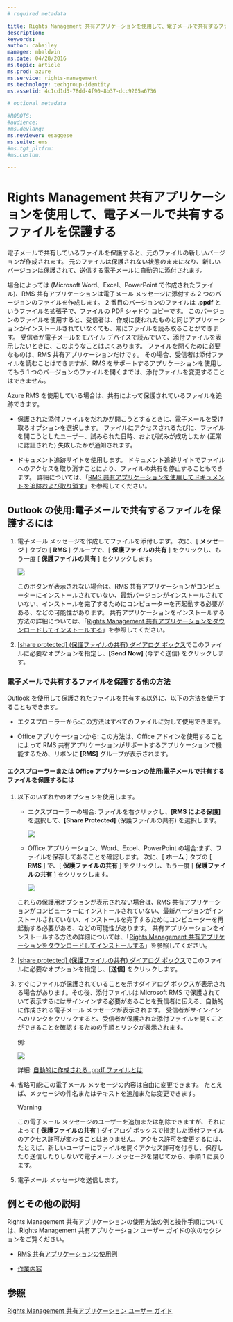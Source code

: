 ```yaml
---
# required metadata

title: Rights Management 共有アプリケーションを使用して、電子メールで共有するファイルを保護する | Azure RMS
description:
keywords:
author: cabailey
manager: mbaldwin
ms.date: 04/28/2016
ms.topic: article
ms.prod: azure
ms.service: rights-management
ms.technology: techgroup-identity
ms.assetid: 4c1cd1d3-78dd-4f90-8b37-dcc9205a6736

# optional metadata

#ROBOTS:
#audience:
#ms.devlang:
ms.reviewer: esaggese
ms.suite: ems
#ms.tgt_pltfrm:
#ms.custom:

---
```


# Rights Management 共有アプリケーションを使用して、電子メールで共有するファイルを保護する
電子メールで共有しているファイルを保護すると、元のファイルの新しいバージョンが作成されます。 元のファイルは保護されない状態のままになり、新しいバージョンは保護されて、送信する電子メールに自動的に添付されます。

場合によっては (Microsoft Word、Excel、PowerPoint で作成されたファイル)、RMS 共有アプリケーションは電子メール メッセージに添付する 2 つのバージョンのファイルを作成します。 2 番目のバージョンのファイルは **.ppdf** というファイル名拡張子で、ファイルの PDF シャドウ コピーです。 このバージョンのファイルを使用すると、受信者は、作成に使われたものと同じアプリケーションがインストールされていなくても、常にファイルを読み取ることができます。 受信者が電子メールをモバイル デバイスで読んでいて、添付ファイルを表示したいときに、このようなことはよくあります。 ファイルを開くために必要なものは、RMS 共有アプリケーションだけです。 その場合、受信者は添付ファイルを読むことはできますが、RMS をサポートするアプリケーションを使用してもう 1 つのバージョンのファイルを開くまでは、添付ファイルを変更することはできません。

Azure RMS を使用している場合は、共有によって保護されているファイルを追跡できます。

-   保護された添付ファイルをだれかが開こうとするときに、電子メールを受け取るオプションを選択します。 ファイルにアクセスされるたびに、ファイルを開こうとしたユーザー、試みられた日時、および試みが成功したか (正常に認証された) 失敗したかが通知されます。

-   ドキュメント追跡サイトを使用します。 ドキュメント追跡サイトでファイルへのアクセスを取り消すことにより、ファイルの共有を停止することもできます。 詳細については、「[RMS 共有アプリケーションを使用してドキュメントを追跡および取り消す](sharing-app-track-revoke.md)」を参照してください。

## Outlook の使用:電子メールで共有するファイルを保護するには

1.  電子メール メッセージを作成してファイルを添付します。 次に、[ **メッセージ** ] タブの [ **RMS** ] グループで、[ **保護ファイルの共有** ] をクリックし、もう一度 [ **保護ファイルの共有** ] をクリックします。

    ![](../media/ADRMS_MSRMSApp_SP_OutlookToolbar.png)

    このボタンが表示されない場合は、RMS 共有アプリケーションがコンピューターにインストールされていない、最新バージョンがインストールされていない、インストールを完了するためにコンピューターを再起動する必要がある、などの可能性があります。 共有アプリケーションをインストールする方法の詳細については、「[Rights Management 共有アプリケーションをダウンロードしてインストールする](install-sharing-app.md)」を参照してください。

2.  [[share protected] (保護ファイルの共有) ダイアログ ボックス](sharing-app-dialog-box.md)でこのファイルに必要なオプションを指定し、**[Send Now]** (今すぐ送信) をクリックします。

### 電子メールで共有するファイルを保護する他の方法
Outlook を使用して保護されたファイルを共有する以外に、以下の方法を使用することもできます。

-   エクスプローラーから:この方法はすべてのファイルに対して使用できます。

-   Office アプリケーションから: この方法は、Office アドインを使用することによって RMS 共有アプリケーションがサポートするアプリケーションで機能するため、リボンに **[RMS]** グループが表示されます。

#### エクスプローラーまたは Office アプリケーションの使用:電子メールで共有するファイルを保護するには

1.  以下のいずれかのオプションを使用します。

    -   エクスプローラーの場合: ファイルを右クリックし、**[RMS による保護]** を選択して、**[Share Protected]** (保護ファイルの共有) を選択します。

        ![](../media/ADRMS_MSRMSApp_ShareProtectedMenu.png)

    -   Office アプリケーション、Word、Excel、PowerPoint の場合:まず、ファイルを保存してあることを確認します。 次に、[ **ホーム** ] タブの [ **RMS** ] で、[ **保護ファイルの共有** ] をクリックし、もう一度 [ **保護ファイルの共有** ] をクリックします。

        ![](../media/ADRMS_MSRMSApp_SP_OfficeToolbar.png)

    これらの保護用オプションが表示されない場合は、RMS 共有アプリケーションがコンピューターにインストールされていない、最新バージョンがインストールされていない、インストールを完了するためにコンピューターを再起動する必要がある、などの可能性があります。 共有アプリケーションをインストールする方法の詳細については、「[Rights Management 共有アプリケーションをダウンロードしてインストールする](install-sharing-app.md)」を参照してください。

2.  [[share protected] (保護ファイルの共有) ダイアログ ボックス](sharing-app-dialog-box.md)でこのファイルに必要なオプションを指定し、**[送信]** をクリックします。

3.  すぐにファイルが保護されていることを示すダイアログ ボックスが表示される場合があります。その後、添付ファイルは Microsoft RMS で保護されていて表示するにはサインインする必要があることを受信者に伝える、自動的に作成される電子メール メッセージが表示されます。 受信者がサインインへのリンクをクリックすると、受信者が保護された添付ファイルを開くことができることを確認するための手順とリンクが表示されます。

    例:

    ![](../media/ADRMS_MSRMSApp_EmailMessage.PNG)

    詳細: [自動的に作成される .ppdf ファイルとは](sharing-app-dialog-box.md#what-s-the-ppdf-file-that-s-automatically-created-)

4.  省略可能:この電子メール メッセージの内容は自由に変更できます。 たとえば、メッセージの件名またはテキストを追加または変更できます。

    > [!WARNING]
    > この電子メール メッセージのユーザーを追加または削除できますが、それによって [ **保護ファイルの共有** ] ダイアログ ボックスで指定した添付ファイルのアクセス許可が変わることはありません。 アクセス許可を変更するには、たとえば、新しいユーザーにファイルを開くアクセス許可を付与し、保存したり送信したりしないで電子メール メッセージを閉じてから、手順 1 に戻ります。

5.  電子メール メッセージを送信します。

## 例とその他の説明
Rights Management 共有アプリケーションの使用方法の例と操作手順については、Rights Management 共有アプリケーション ユーザー ガイドの次のセクションをご覧ください。

-   [RMS 共有アプリケーションの使用例](sharing-app-user-guide.md#examples-for-using-the-rms-sharing-application)

-   [作業内容](sharing-app-user-guide.md##what-do-you-want-to-do-)

## 参照
[Rights Management 共有アプリケーション ユーザー ガイド](sharing-app-user-guide.md)



<!--HONumber=Apr16_HO3-->


